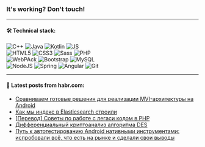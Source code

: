 ### It's working? Don't touch!

---

#### 🛠️ Technical stack:

![C++](https://img.shields.io/badge/C++-informational?logo=c%2B%2B&style=flat&logoColor=white&color=9C033A)
![Java](https://img.shields.io/badge/Java-informational?logo=java&style=flat&logoColor=white&color=007396)
![Kotlin](https://img.shields.io/badge/Kotlin-informational?logo=Kotlin&style=flat&logoColor=white&color=0095D5)
![JS](https://img.shields.io/badge/JS-informational?logo=javaScript&style=flat&logoColor=black&color=F7Df1E) <br>
![HTML5](https://img.shields.io/badge/HTML5-informational?logo=html5&style=flat&logoColor=white&color=E34F26)
![CSS3](https://img.shields.io/badge/CSS3-informational?logo=css3&style=flat&logoColor=white&color=157286)
![Sass](https://img.shields.io/badge/Saas-informational?logo=sass&style=flat&logoColor=white&color=hotpink)
![PHP](https://img.shields.io/badge/PHP-informational?logo=php&style=flat&logoColor=white&color=777BB4) <br>
![WebPAck](https://img.shields.io/badge/WebPack-informational?logo=webPack&style=flat&logoColor=white&color=FF6F00)
![Bootstrap](https://img.shields.io/badge/Bootstrap-informational?logo=Bootstrap&style=flat&logoColor=white&color=7952B3)
![MySQL](https://img.shields.io/badge/MySQL-informational?logo=MySQL&style=flat&logoColor=white&color=00f) <br>
![NodeJS](https://img.shields.io/badge/NodeJS-informational?logo=node.js&style=flat&logoColor=white&color=43853D)
![Spring](https://img.shields.io/badge/Spring-informational?logo=Spring&style=flat&logoColor=white&color=0A9EDC)
![Angular](https://img.shields.io/badge/Vue-informational?logo=vue.js&style=flat&logoColor=white&color=red)
![Git](https://img.shields.io/badge/Git-informational?logo=git&style=flat&logoColor=white&color=darkorange)

___

#### 💬 Latest posts from habr.com:

<!-- BLOG-POST-LIST:START -->
- [Сравниваем готовые решения для реализации MVI-архитектуры на Android](https://habr.com/ru/post/661185/?utm_source=habrahabr&utm_medium=rss&utm_campaign=661185)
- [Как мы индекс в Elasticsearch строили](https://habr.com/ru/post/661237/?utm_source=habrahabr&utm_medium=rss&utm_campaign=661237)
- [[Перевод] Советы по работе с легаси кодом в PHP](https://habr.com/ru/post/661227/?utm_source=habrahabr&utm_medium=rss&utm_campaign=661227)
- [Дифференциальный криптоанализ алгоритма DES](https://habr.com/ru/post/661205/?utm_source=habrahabr&utm_medium=rss&utm_campaign=661205)
- [Путь к автотестированию Android нативными инструментами: испробовали всё, что есть на рынке и сделали свои выводы](https://habr.com/ru/post/661179/?utm_source=habrahabr&utm_medium=rss&utm_campaign=661179)
<!-- BLOG-POST-LIST:END -->
